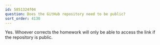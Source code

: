 ```yaml
---
id: 5851324f04
question: Does the GitHub repository need to be public?
sort_order: 4130
---
```


Yes. Whoever corrects the homework will only be able to access the link if the repository is public.